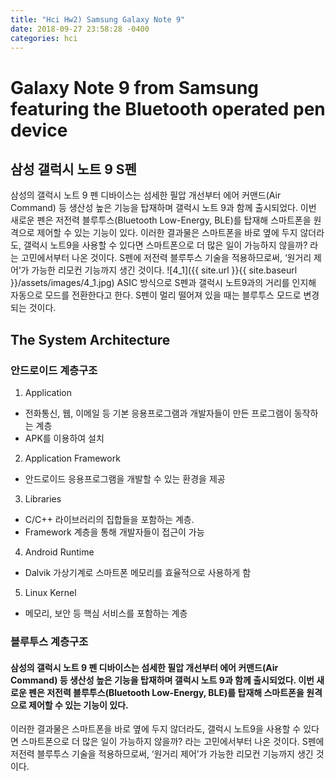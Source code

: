 ```yaml
---
title: "Hci Hw2) Samsung Galaxy Note 9"
date: 2018-09-27 23:58:28 -0400
categories: hci
---
```

# Galaxy Note 9 from Samsung featuring the Bluetooth operated pen device

## 삼성 갤럭시 노트 9 S펜
삼성의 갤럭시 노트 9 펜 디바이스는 섬세한 필압 개선부터 에어 커맨드(Air Command) 등 생산성 높은 기능을 탑재하며 갤럭시 노트 9과 함께 출시되었다. 이번 새로운 펜은 저전력 블루투스(Bluetooth Low-Energy, BLE)를 탑재해 스마트폰을 원격으로 제어할 수 있는 기능이 있다.
이러한 결과물은 스마트폰을 바로 옆에 두지 않더라도, 갤럭시 노트9을 사용할 수 있다면 스마트폰으로 더 많은 일이 가능하지 않을까? 라는 고민에서부터 나온 것이다. S펜에 저전력 블루투스 기술을 적용하므로써, ‘원거리 제어’가 가능한 리모컨 기능까지 생긴 것이다.
![4_1]({{ site.url }}{{ site.baseurl }}/assets/images/4_1.jpg)
ASIC 방식으로 S펜과 갤럭시 노트9과의 거리를 인지해 자동으로 모드를 전환한다고 한다. S펜이 멀리 떨어져 있을 때는 블루투스 모드로 변경되는 것이다.


## The System Architecture
### 안드로이드 계층구조
1.	Application
  * 전화통신, 웹, 이메일 등 기본 응용프로그램과 개발자들이 만든 프로그램이 동작하는 계층
  * APK를 이용하여 설치
2.	Application Framework
  * 안드로이드 응용프로그램을 개발할 수 있는 환경을 제공
3.	Libraries
  * C/C++ 라이브러리의 집합들을 포함하는 계층.
  * Framework 계층을 통해 개발자들이 접근이 가능
4.	Android Runtime
  * Dalvik 가상기계로 스마트폰 메모리를 효율적으로 사용하게 함
5.	Linux Kernel
  * 메모리, 보안 등 핵심 서비스를 포함하는 계층

### 블루투스 계층구조
#### 삼성의 갤럭시 노트 9 펜 디바이스는 섬세한 필압 개선부터 에어 커맨드(Air Command) 등 생산성 높은 기능을 탑재하며 갤럭시 노트 9과 함께 출시되었다. 이번 새로운 펜은 저전력 블루투스(Bluetooth Low-Energy, BLE)를 탑재해 스마트폰을 원격으로 제어할 수 있는 기능이 있다.
이러한 결과물은 스마트폰을 바로 옆에 두지 않더라도, 갤럭시 노트9을 사용할 수 있다면 스마트폰으로 더 많은 일이 가능하지 않을까? 라는 고민에서부터 나온 것이다.
S펜에 저전력 블루투스 기술을 적용하므로써, ‘원거리 제어’가 가능한 리모컨 기능까지 생긴 것이다.


